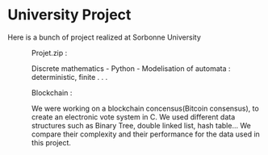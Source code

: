 # University Project
Here is a bunch of project realized at Sorbonne University 

<ul>
  <ol> Projet.zip :<p> Discrete mathematics - Python -  Modelisation of automata : deterministic, finite . . . </p></ol>
  <ol> Blockchain :<p> We were working on a blockchain concensus(Bitcoin consensus), to create an electronic vote system in C. We used different data structures such as Binary Tree, double linked list, hash table... We compare their complexity and their performance for the data used in this project.</p></ol>

</ul>

